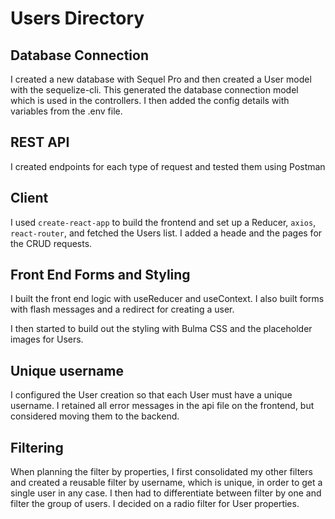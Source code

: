 # Users Directory

## Database Connection

I created a new database with Sequel Pro and then created a User model with the sequelize-cli. This generated the database connection model which is used in the controllers. I then added the config details with variables from the .env file.

## REST API

I created endpoints for each type of request and tested them using Postman

## Client

I used `create-react-app` to build the frontend and set up a Reducer, `axios`, `react-router`, and fetched the Users list. I added a heade and the pages for the CRUD requests.

## Front End Forms and Styling

I built the front end logic with useReducer and useContext. I also built forms with flash messages and a redirect for creating a user.

I then started to build out the styling with Bulma CSS and the placeholder images for Users.

## Unique username

I configured the User creation so that each User must have a unique username. I retained all error messages in the api file on the frontend, but considered moving them to the backend.

## Filtering

When planning the filter by properties, I first consolidated my other filters and created a reusable filter by username, which is unique, in order to get a single user in any case. I then had to differentiate between filter by one and filter the group of users. I decided on a radio filter for User properties.
